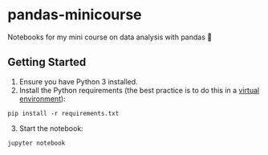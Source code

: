# pandas-minicourse
Notebooks for my mini course on data analysis with pandas 🐼

## Getting Started

1. Ensure you have Python 3 installed.
2. Install the Python requirements (the best practice is to do this in a [virtual environment](https://docs.python.org/3/library/venv.html)):

```
pip install -r requirements.txt
```

3. Start the notebook:

```
jupyter notebook
```